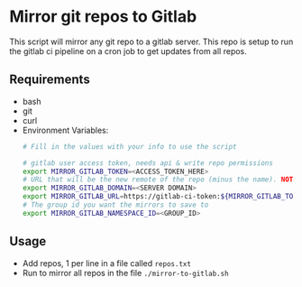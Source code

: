 # Mirror git repos to Gitlab

This script will mirror any git repo to a gitlab server. This repo is setup to run the gitlab ci pipeline on a cron job to get updates from all repos.


## Requirements
- bash
- git
- curl
- Environment Variables:
  ```bash
  # Fill in the values with your info to use the script

  # gitlab user access token, needs api & write repo permissions
  export MIRROR_GITLAB_TOKEN=<ACCESS_TOKEN_HERE>
  # URL that will be the new remote of the repo (minus the name). NOTE: NO `/` at the end
  export MIRROR_GITLAB_DOMAIN=<SERVER DOMAIN>
  export MIRROR_GITLAB_URL=https://gitlab-ci-token:${MIRROR_GITLAB_TOKEN}@${MIRROR_GITLAB_DOMAIN}/<GROUP_NAME>
  # The group id you want the mirrors to save to
  export MIRROR_GITLAB_NAMESPACE_ID=<GROUP_ID>
  ```

## Usage
- Add repos, 1 per line in a file called `repos.txt`
- Run to mirror all repos in the file `./mirror-to-gitlab.sh`

